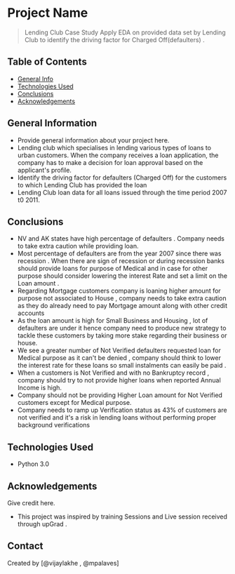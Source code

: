 # Project Name
> Lending Club Case Study
    Apply EDA on provided data set by Lending Club to identify the driving factor for Charged Off(defaulters) . 


## Table of Contents
* [General Info](#general-information)
* [Technologies Used](#technologies-used)
* [Conclusions](#conclusions)
* [Acknowledgements](#acknowledgements)


## General Information
- Provide general information about your project here.
- Lending club which specialises in lending various types of loans to urban customers. When the company receives a loan application, the company has to make a decision for loan approval based on the applicant's profile.
- Identify the driving factor for defaulters (Charged Off) for the customers to which Lending Club has provided the loan
- Lending Club loan data for all loans issued through the time period 2007 t0 2011.



## Conclusions
- NV and AK states have high percentage of defaulters . Company needs to take extra caution while providing loan.
- Most percentage of defaulters are from the year 2007 since there was recession . When there are sign of recession or during recession banks should provide loans for purpose of Medical and in case for other purpose should consider lowering the interest Rate and set a limit on the Loan amount .
- Regarding Mortgage customers company is loaning higher amount for purpose not associated to House , company needs to take extra caution as they do already need to pay Mortgage amount along with other credit accounts 
- As the loan amount is high for Small Business and Housing , lot of defaulters are under it hence company need to produce new strategy to tackle these customers by taking more stake regarding their business or house. 
- We see a greater number of Not Verified defaulters requested loan for Medical purpose as it can't be denied , company should think to lower the interest rate for these loans so small instalments can easily be paid .
- When a customers is Not Verified and with no Bankruptcy record , company should try to not provide higher loans when reported Annual Income is high.
- Company should not be providing Higher Loan amount for Not Verified customers except for Medical purpose.
- Company needs to ramp up Verification status as  43% of customers are not verified and it's a risk in lending loans without performing proper background verifications 


## Technologies Used
- Python 3.0


## Acknowledgements
Give credit here.
- This project was inspired by training Sessions and Live session received through upGrad .


## Contact
Created by [@vijaylakhe , @mpalaves]